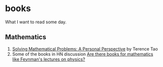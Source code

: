 # books

What I want to read some day.

## Mathematics

1. [Solving Mathematical Problems: A Personal Perspective](https://books.google.com.ua/books/about/Solving_Mathematical_Problems_A_Personal.html?id=ZBTJWhXD05MC&redir_esc=y) by Terence Tao
2. Some of the books in HN discussion [Are there books for mathematics like Feynman's lectures on physics?](https://news.ycombinator.com/item?id=21346272)
